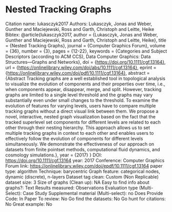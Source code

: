 # Nested Tracking Graphs

Citation name: lukasczyk2017
Authors: Lukasczyk, Jonas and Weber, Gunther and Maciejewski, Ross and Garth, Christoph and Leitte, Heike
Bibtex: @article{lukasczyk2017,
author = {Lukasczyk, Jonas and Weber, Gunther and Maciejewski, Ross and Garth, Christoph and Leitte, Heike},
title = {Nested Tracking Graphs},
journal = {Computer Graphics Forum},
volume = {36},
number = {3},
pages = {12-22},
keywords = {Categories and Subject Descriptors (according to ACM CCS), Data Computer Graphics: Data Structures—Graphs and Networks},
doi = {https://doi.org/10.1111/cgf.13164},
url = {https://onlinelibrary.wiley.com/doi/abs/10.1111/cgf.13164},
eprint = {https://onlinelibrary.wiley.com/doi/pdf/10.1111/cgf.13164},
abstract = {Abstract Tracking graphs are a well established tool in topological analysis to visualize the evolution of components and their properties over time, i.e., when components appear, disappear, merge, and split. However, tracking graphs are limited to a single level threshold and the graphs may vary substantially even under small changes to the threshold. To examine the evolution of features for varying levels, users have to compare multiple tracking graphs without a direct visual link between them. We propose a novel, interactive, nested graph visualization based on the fact that the tracked superlevel set components for different levels are related to each other through their nesting hierarchy. This approach allows us to set multiple tracking graphs in context to each other and enables users to effectively follow the evolution of components for different levels simultaneously. We demonstrate the effectiveness of our approach on datasets from finite pointset methods, computational fluid dynamics, and cosmology simulations.},
year = {2017}
}
DOI: https://doi.org/10.1111/cgf.13164
year: 2017
Conference: Computer Graphics Forum
link: https://onlinelibrary.wiley.com/doi/epdf/10.1111/cgf.13164
paper type: algorithm
Technique: barycentric
Graph feature: categorical nodes, dynamic (discrete), n-layers
Dataset tag clean: Custom (Non Replicable)
dataset size: 3
Size of graphs (Clean up): NA
Easy to find info about graphs?: Text
Results measured: Observations
Evaluation type (Multi-Select): Case Study
Supplemental material (Multi-select): no
Does Provide Code: In Paper
To review: No
Go find the datasets: No
Go hunt for citations: No
Great example: No